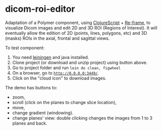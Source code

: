 # dicom-roi-editor

Adaptation of a Polymer component, using [ClojureScript](https://clojurescript.org/) + [Re-frame](https://github.com/Day8/re-frame), to visualize Dicom images and edit 2D and 3D ROI (Regions of Interest). It will eventually allow the edition of 2D (points, lines, polygons, etc) and 3D (masks) ROIs in the axial, frontal and sagittal views. 

To test component:

1. You need [leiningen](http://leiningen.org) and java installed.
2. Clone project (or download and unzip project) using button above.
3. Go to project folder and run `lein do clean, figwheel`
4. On a browser, go to [`http://0.0.0.0:3449/`](http://0.0.0.0:3449/).
5. Click on the "cloud icon" to download images.

The demo has buttons to:

* zoom, 
* scroll (click on the planes to change slice location), 
* move, 
* change gradient (windowing). 
* change planes' view: double clicking changes the images from 1 to 3 planes and back.
